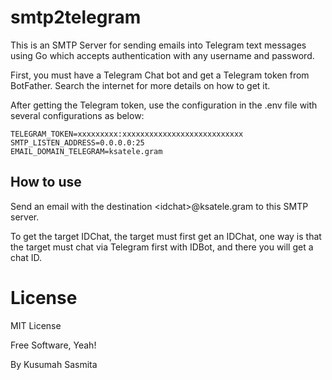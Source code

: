 # smtp2telegram
This is an SMTP Server for sending emails into Telegram text messages using Go which accepts authentication with any username and password.

First, you must have a Telegram Chat bot and get a Telegram token from BotFather. Search the internet for more details on how to get it.

After getting the Telegram token, use the configuration in the .env file with several configurations as below:

```
TELEGRAM_TOKEN=xxxxxxxxx:xxxxxxxxxxxxxxxxxxxxxxxxxxx
SMTP_LISTEN_ADDRESS=0.0.0.0:25
EMAIL_DOMAIN_TELEGRAM=ksatele.gram
```

## How to use
Send an email with the destination \<idchat\>@ksatele.gram to this SMTP server.

To get the target IDChat, the target must first get an IDChat, one way is that the target must chat via Telegram first with IDBot, and there you will get a chat ID.

# License
MIT License

Free Software, Yeah!

By Kusumah Sasmita